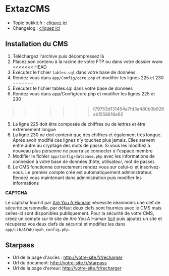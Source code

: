 ExtazCMS
========
 - Topic bukkit.fr : [cliquez ici](http://www.bukkit.fr/index.php/topic/15381-107-extazcms-un-v%C3%A9ritable-site-pour-votre-serveur-minecraft/)
 - Changelog : [cliquez ici](https://github.com/MrSaooty/ExtazCMS/blob/master/CHANGELOG.md)

Installation du CMS
-------------------
 1. Téléchargez l'archive puis décompressez là
 2. Placez son contenu à la racine de votre FTP ou dans votre dossier www
<<<<<<< HEAD
 3. Exécutez le fichier `tables.sql` dans votre base de données
 4. Rendez vous dans `app/Config/core.php` et modifier les lignes 225 et 230
=======
 3. Exécutez le fichier tables.sql dans votre base de données
 4. Rendez vous dans app/Config/core.php et modifier les lignes 225 et 230
>>>>>>> f79753d131454a7fd3a480b0b926ab1558616e62
 5. La ligne 225 doit être composée de chiffres ou de lettres et être extrêmement longue
 6. La ligne 230 ne doit contenir que des chiffres et également très longue.  Après avoir modifié ces lignes n'y touchez plus jamais. Elles servent entre autre au cryptage des mots de passe. Si vous les modifiez à nouveau plus personne ne pourra se connecter à l'espace membre
 7. Modifier le fichier `app/Config/database.php` avec les informations de connexion à votre base de données (hôte, utilisateur, mot de passe).
 8. Le CMS fonctionne correctement rendez vous sur celui-ci et inscrivez-vous. Le premier compte créé est automatiquement administrateur. Rendez vous maintenant dans administration puis modifier les informations

**CAPTCHA**

Le captcha fournit par [Are You A Humain](http://areyouahuman.com/) nécessite néanmoins une clef de sécurité personnelle, par défaut deux clefs sont fournies avec le CMS mais celles-ci sont disponibles publiquement. Pour la sécurité de votre CMS, créez un compte sur le site de Are You A Human ([ici](http://portal.areyouahuman.com/signup/basic)) puis ajoutez un site et récupérez vos deux clefs de sécurité et modifiez les dans `app/Lib/AYAH/ayah_config.php`.

Starpass
--------
 - Url de la page d'accès : http://votre-site.fr/recharger
 - Url du document: http://votre-site.fr/starpass
 - Url de la page d'erreur: http://votre-site.fr/recharger


